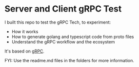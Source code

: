 # Server and Client gRPC Test

I built this repo to test the gRPC Tech, to experiment:

- How it works
- How to generate golang and typescript code from proto files
- Understand the gRPC workflow and the ecosystem

It's based on [gRPC](https://grpc.io/).

FYI: Use the readme.md files in the folders for more information.
